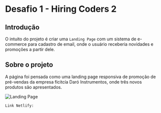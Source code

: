 # Desafio 1 - Hiring Coders 2

## Introdução

O intuito do projeto é criar uma `Landing Page` com um sistema de e-commerce para cadastro de email, onde o usuário receberia novidades e promoções a partir dele.

## Sobre o projeto

A página foi pensada como uma landing page responsiva de promoção de pré-vendas da empresa ficitcía Daró Instrumentos, onde três novos produtos são apresentados.

![Landing Page](src/images/../landing-page-daró.png)

```
Link Netlify:
```